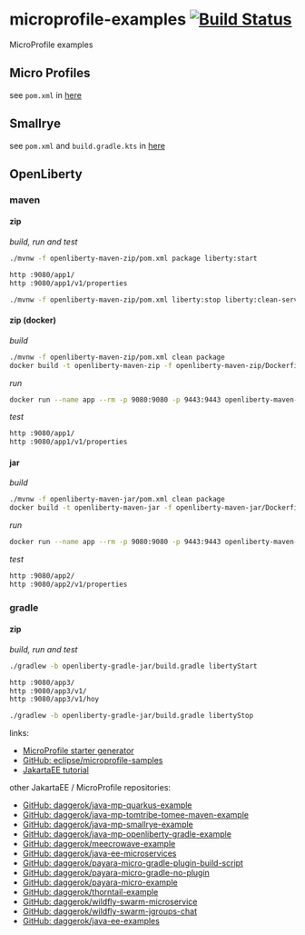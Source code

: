 # microprofile-examples [![Build Status](https://travis-ci.org/daggerok/microprofile-examples.svg?branch=master)](https://travis-ci.org/daggerok/microprofile-examples)
MicroProfile examples

## Micro Profiles

see `pom.xml` in [here](./maven-profiles/)

## Smallrye

see `pom.xml` and `build.gradle.kts` in [here](./smallrye-jar/)

## OpenLiberty

### maven

#### zip

_build, run and test_

```bash
./mvnw -f openliberty-maven-zip/pom.xml package liberty:start

http :9080/app1/
http :9080/app1/v1/properties

./mvnw -f openliberty-maven-zip/pom.xml liberty:stop liberty:clean-server
```

#### zip (docker)

_build_

```bash
./mvnw -f openliberty-maven-zip/pom.xml clean package
docker build -t openliberty-maven-zip -f openliberty-maven-zip/Dockerfile openliberty-maven-zip
```

_run_

```bash
docker run --name app --rm -p 9080:9080 -p 9443:9443 openliberty-maven-zip
```

_test_

```bash
http :9080/app1/
http :9080/app1/v1/properties
```

#### jar

_build_

```bash
./mvnw -f openliberty-maven-jar/pom.xml clean package
docker build -t openliberty-maven-jar -f openliberty-maven-jar/Dockerfile openliberty-maven-jar
```

_run_

```bash
docker run --name app --rm -p 9080:9080 -p 9443:9443 openliberty-maven-jar
```

_test_

```bash
http :9080/app2/
http :9080/app2/v1/properties
```

### gradle

#### zip

_build, run and test_

```bash
./gradlew -b openliberty-gradle-jar/build.gradle libertyStart

http :9080/app3/
http :9080/app3/v1/
http :9080/app3/v1/hoy

./gradlew -b openliberty-gradle-jar/build.gradle libertyStop
```

links:

* [MicroProfile starter generator](https://start.microprofile.io/)
* [GitHub: eclipse/microprofile-samples](https://github.com/eclipse/microprofile-samples/blob/master/pom.xml)
* [JakartaEE tutorial](https://eclipse-ee4j.github.io/jakartaee-tutorial/)

other JakartaEE / MicroProfile repositories:

* [GitHub: daggerok/java-mp-quarkus-example](https://github.com/daggerok/java-mp-quarkus-example)
* [GitHub: daggerok/java-mp-tomtribe-tomee-maven-example](https://github.com/daggerok/java-mp-tomtribe-tomee-maven-example)
* [GitHub: daggerok/java-mp-smallrye-example](https://github.com/daggerok/java-mp-smallrye-example)
* [GitHub: daggerok/java-mp-openliberty-gradle-example](https://github.com/daggerok/java-mp-openliberty-gradle-example)
* [GitHub: daggerok/meecrowave-example](https://github.com/daggerok/meecrowave-example)
* [GitHub: daggerok/java-ee-microservices](https://github.com/daggerok/java-ee-microservices)
* [GitHub: daggerok/payara-micro-gradle-plugin-build-script](https://github.com/daggerok/payara-micro-gradle-plugin-build-script)
* [GitHub: daggerok/payara-micro-gradle-no-plugin](https://github.com/daggerok/payara-micro-gradle-no-plugin)
* [GitHub: daggerok/payara-micro-example](https://github.com/daggerok/payara-micro-example)
* [GitHub: daggerok/thorntail-example](https://github.com/daggerok/thorntail-example)
* [GitHub: daggerok/wildfly-swarm-microservice](https://github.com/daggerok/wildfly-swarm-microservice)
* [GitHub: daggerok/wildfly-swarm-jgroups-chat](https://github.com/daggerok/wildfly-swarm-jgroups-chat)
* [GitHub: daggerok/java-ee-examples](https://github.com/daggerok/java-ee-examples)

